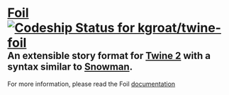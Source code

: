 # [Foil](https://twine-foil.herokuapp.com) <span style="float:right;">[ ![Codeship Status for kgroat/twine-foil](https://codeship.com/projects/f2fe7120-7f2a-0132-5732-0225b801c767/status?branch=master)](https://codeship.com/projects/57207)</span>
## An extensible story format for [Twine 2](https://twinery.org/2/) with a syntax similar to [Snowman](https://twinery.org/forum/discussion/1600).

For more information, please read the Foil [documentation](https://twine-foil.herokuapp.com/#docs)